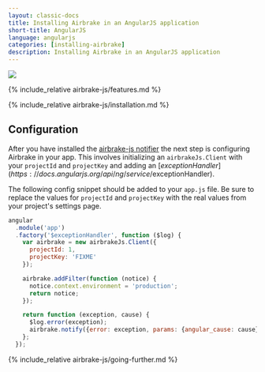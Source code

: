 ```yaml
---
layout: classic-docs
title: Installing Airbrake in an AngularJS application
short-title: AngularJS
language: angularjs
categories: [installing-airbrake]
description: Installing Airbrake in an AngularJS application
---
```


![](https://s3.amazonaws.com/document-resources/jsbrakeman.png)

{% include_relative airbrake-js/features.md %}

{% include_relative airbrake-js/installation.md %}

## Configuration

After you have installed the [airbrake-js notifier](https://github.com/airbrake/airbrake-js)
the next step is configuring Airbrake in your app. This involves initializing
an `airbrakeJs.Client` with your `projectId` and `projectKey` and adding an
[$exceptionHandler](https://docs.angularjs.org/api/ng/service/$exceptionHandler).

The following config snippet should be added to your `app.js`
file. Be sure to replace the values for `projectId` and `projectKey` with the
real values from your project's settings page.

```js
angular
  .module('app')
  .factory('$exceptionHandler', function ($log) {
    var airbrake = new airbrakeJs.Client({
      projectId: 1,
      projectKey: 'FIXME'
    });

    airbrake.addFilter(function (notice) {
      notice.context.environment = 'production';
      return notice;
    });

    return function (exception, cause) {
      $log.error(exception);
      airbrake.notify({error: exception, params: {angular_cause: cause}});
    };
  });
```

{% include_relative airbrake-js/going-further.md %}
